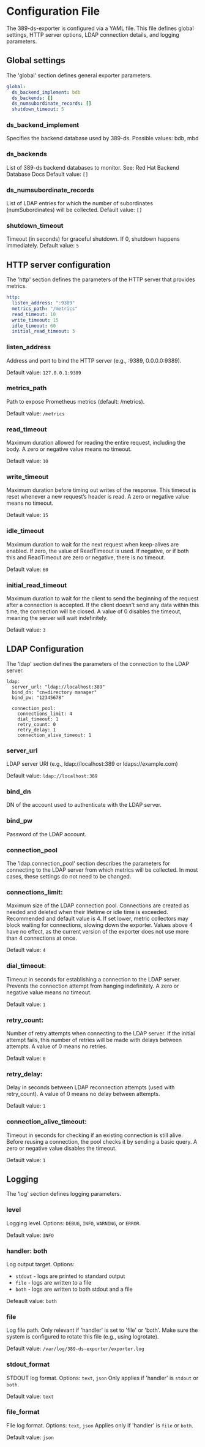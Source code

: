 # Configuration File

The 389-ds-exporter is configured via a YAML file. This file defines global settings, HTTP server options, LDAP connection details, and logging parameters.

## Global settings

The 'global' section defines general exporter parameters.

```yaml
global:
  ds_backend_implement: bdb
  ds_backends: []
  ds_numsubordinate_records: []
  shutdown_timeout: 5
```

### ds_backend_implement
Specifies the backend database used by 389-ds.
Possible values: bdb, mbd

### ds_backends
List of 389-ds backend databases to monitor.
See: Red Hat Backend Database Docs
Default value: `[]`

### ds_numsubordinate_records
List of LDAP entries for which the number of subordinates (numSubordinates) will be collected.
Default value: `[]`

### shutdown_timeout
Timeout (in seconds) for graceful shutdown. If 0, shutdown happens immediately.
Default value: `5`

## HTTP server configuration

The 'http' section defines the parameters of the HTTP server that provides metrics.

```yaml
http:
  listen_address: ":9389"
  metrics_path: "/metrics"
  read_timeout: 10
  write_timeout: 15
  idle_timeout: 60
  initial_read_timeout: 3
```

### listen_address
Address and port to bind the HTTP server (e.g., :9389, 0.0.0.0:9389).

Default value: `127.0.0.1:9389`

### metrics_path
Path to expose Prometheus metrics (default: /metrics).

Default value: `/metrics`

### read_timeout
Maximum duration allowed for reading the entire request, including the body.
A zero or negative value means no timeout.

Default value: `10`

### write_timeout
Maximum duration before timing out writes of the response.
This timeout is reset whenever a new request’s header is read.
A zero or negative value means no timeout.

Default value: `15`

### idle_timeout
Maximum duration to wait for the next request when keep-alives are enabled.
If zero, the value of ReadTimeout is used.
If negative, or if both this and ReadTimeout are zero or negative, there is no timeout.

Default value: `60`

### initial_read_timeout
Maximum duration to wait for the client to send the beginning of the request after a connection is accepted.
If the client doesn't send any data within this time, the connection will be closed.
A value of 0 disables the timeout, meaning the server will wait indefinitely.

Default value: `3`

## LDAP Configuration

The 'ldap' section defines the parameters of the connection to the LDAP server.

```
ldap:
  server_url: "ldap://localhost:389"
  bind_dn: "cn=directory manager"
  bind_pw: "12345678"

  connection_pool:
    connections_limit: 4
    dial_timeout: 1
    retry_count: 0
    retry_delay: 1
    connection_alive_timeout: 1
```
### server_url
LDAP server URI (e.g., ldap://localhost:389 or ldaps://example.com)

Default value: `ldap://localhost:389`

### bind_dn
DN of the account used to authenticate with the LDAP server.

### bind_pw
Password of the LDAP account.

### connection_pool
The 'ldap.connection_pool' section describes the parameters for connecting to the LDAP server from which metrics will be collected.
In most cases, these settings do not need to be changed.

### connections_limit:
Maximum size of the LDAP connection pool.
Connections are created as needed and deleted when their lifetime or idle time is exceeded.
Recommended and default value is 4. If set lower, metric collectors may block waiting for connections, slowing down the exporter.
Values above 4 have no effect, as the current version of the exporter does not use more than 4 connections at once.

Default value: `4`


### dial_timeout:
Timeout in seconds for establishing a connection to the LDAP server.
Prevents the connection attempt from hanging indefinitely.
A zero or negative value means no timeout.

Default value: `1`

### retry_count:
Number of retry attempts when connecting to the LDAP server.
If the initial attempt fails, this number of retries will be made with delays between attempts.
A value of 0 means no retries.

Default value: `0`

### retry_delay:
Delay in seconds between LDAP reconnection attempts (used with retry_count).
A value of 0 means no delay between attempts.

Default value: `1`

### connection_alive_timeout:
Timeout in seconds for checking if an existing connection is still alive.
Before reusing a connection, the pool checks it by sending a basic query.
A zero or negative value disables the timeout.

Default value: `1`

## Logging
The 'log' section defines logging parameters.

### level
Logging level.
Options: `DEBUG`, `INFO`, `WARNING`, or `ERROR`.

Default value: `INFO`

### handler: both
Log output target.
Options:
- `stdout` - logs are printed to standard output
- `file`   - logs are written to a file
- `both`   - logs are written to both stdout and a file

Defeault value: `both`

### file
Log file path.
Only relevant if 'handler' is set to 'file' or 'both'.
Make sure the system is configured to rotate this file (e.g., using logrotate).

Default value: `/var/log/389-ds-exporter/exporter.log`

### stdout_format
STDOUT log format.
Options: `text`, `json`
Only applies if 'handler' is `stdout` or `both`.

Default value: `text`

### file_format
File log format.
Options: `text`, `json`
Applies only if 'handler' is `file` or `both`.

Default value: `json`